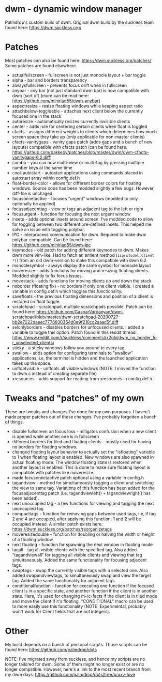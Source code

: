 # dwm - dynamic window manager

Palmdrop's custom build of dwm. Original dwm build by the suckless team found here: https://dwm.suckless.org/

# Patches
Most patches can also be found here: https://dwm.suckless.org/patches/
Some patches are found elsewhere.

* actualfullscreen - fullscreen is not just monocle layout + bar toggle
* alpha - bar and borders transparency 
* alwaysfullscreen - prevents focus drift when in fullscreen
* anybar - any bar (not just standard dwm bar) is now compatible with dwm (sort of) (more can be read here: https://github.com/mihirlad55/dwm-anybar)
* aspectresize - resize floating windows while keeping aspect ratio
* attachbelow-toggleable - attaches next client below the currently focused one in the stack
* autoresize - automatically resizes currently invisible clients
* center - adds rule for centering certain clients when float is toggled
* cfacts - assigns different weights to clients which determines how much screen space they take up (only applicable for non-master clients)
* cfacts-vanitygaps - vanity gaps patch (adds gaps and a bunch of new layouts) compatible with cfacts patch (can be found here: https://github.com/bakkeby/patches/blob/master/dwm/dwm-cfacts-vanitygaps-6.2.diff)
* combo - you can now multi-view or multi-tag by pressing multiple number keys at the same time
* cool-autostart - autostart applications using commands placed in autostart array within config.def.h
* float-border-color - allows for different border colors for floating windows. Source code has been modded slightly a few bugs. However, diff-file is unchaged.
* focusonnetactive - focuses "urgent" windows (modded to only optionally be applied)
* focusadjacenttag - view or tags an adjacent tag to the left or right
* focusurgent - function for focusing the next urgent window 
* insets - adds optional insets around screen. I've modded code to allow for toggling between two different pre-defined insets. This helped me solve an issue with toggling polybar.
* IPC - interprocess communication for dwm. Required to make dwm polybar-compatible. Can be found here: https://github.com/mihirlad55/dwm-ipc
* keymodes - old patch for adding different keymodes to dwm. Makes dwm more vim-like. Had to fetch an antient method (`isprotodel(Client *)`) from an old dwm-version to make this compatible with dwm 6.2.
* monoclesymbol - always display the same symbol for monocle layout
* moveresize - adds functions for moving and resizing floating clients. Modded slightly to fix focus issues.
* movestack - adds functions for moving clients up and down the stack
* noborder (floating fix) - no borders if only one client visible. I created a variable in config.def.h which toggles this functionality.
* savefloats - the previous floating dimensions and position of a client is restored on float toggle.
* scratchpad - scratchpad, multiple scratchpads possible. Patch can be found here: https://github.com/GasparVardanyan/dwm-scratchpad/blob/master/dwm-scratchpad-20200727-bb2e7222baeec7776930354d0e9f210cc2aaad5f.diff
* selonlyborders - disables borders for unfocused clients. I added a variable to toggle this option. Patch found in this reddit thread: https://www.reddit.com/r/suckless/comments/ix2olv/dwm_no_border_for_unselected_clients/
* sticky - a sticky windows follow you around to every tag
* swallow - adds option for configuring terminals to "swallow" applications, i.e, the terminal is hidden and the launched application takes up the space.
* unfloatvisible - unfloats all visible windows (NOTE: I moved the function to dwm.c instead of creating separate file)
* xresources - adds support for reading from xresources in config.def.h.

# Tweaks and "patches" of my own
These are tweaks and changes I've done for my own purposes. I haven't made proper patches out of these changes. I've probably forgotten a bunch of things.

* disable fullscreen on focus loss - mitigates confusion when a new client is opened while another one is in fullscreen
* different borders for tiled and floating clients - mostly used for having no borders for floating windows.
* changed floating layout behavior to actually set the "isfloating" variable to 1 when floating layout is enabled. New windows are also spawned in actual floating mode. The window floating state is restored when another layout is enabled. This is done to make sure floating layout is compatible with patches like moveresize.
* made focusonnetactive patch optional using a variable in config.h
* tagandview - method for simultaneously tagging a client and switching the view to same tag. Variations of this function has been added for the focusadjacenttag patch (i.e, tagandviewleft() + tagandviewright() has been added).
* next unoccupied tag - a few functions for viewing and tagging the next unoccupied tag
* compacttags - function for removing gaps between used tags, i.e, if tag 2 and 4 are occupied, after applying this function, 1 and 2 will be occupied instead. A similar patch exists here: https://dwm.suckless.org/patches/reorganizetags
* moveresizedouble - function for doubling or halving the width or height of a floating window
* next floating - function for spawning the next window in floating mode
* tagall - tag all visible clients with the specified tag. Also added "tagandviewall" for tagging all visible clients and viewing that tag simultaneously. Added the same functionality for focusing adjacent tags.
* swaptags - swap the currently visible tags with a selected one. Also added swapandviewtags, to simultaneously swap and view the target tag. Added the same functionality for adjacent tags.
* conditionalfunction - function for executing one function if the focused client is in a specific state, and another function if the client is in another state. Here, it's used for changing m-/c-facts if the client is in tiled mode and move the client if it's floating. "CONDITIONAL" macro can be used to more easily use this functionality (NOTE: Experimental, probably won't work for Client fields that are not integers).

# Other
My build depends on a bunch of personal scripts. Those scripts can be found here: https://github.com/palmdrop/dots

NOTE: I've migrated away from suckless, and hence my scripts are no longer tailored for dwm. Some of them might no longer exist or are no longer compatible. However, here's a link to the most recent branch from my dwm days: https://github.com/palmdrop/dots/tree/proxy-love
